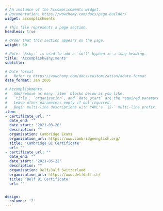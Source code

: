 ```yaml
---
# An instance of the Accomplishments widget.
# Documentation: https://wowchemy.com/docs/page-builder/
widget: accomplishments

# This file represents a page section.
headless: true

# Order that this section appears on the page.
weight: 50

# Note: `&shy;` is used to add a 'soft' hyphen in a long heading.
title: 'Accomplish&shy;ments'
subtitle:

# Date format
#   Refer to https://wowchemy.com/docs/customization/#date-format
date_format: Jan 2006

# Accomplishments.
#   Add/remove as many `item` blocks below as you like.
#   `title`, `organization`, and `date_start` are the required parameters.
#   Leave other parameters empty if not required.
#   Begin multi-line descriptions with YAML's `|2-` multi-line prefix.
item:
- certificate_url: ""
  date_end: ""
  date_start: "2021-03-20"
  description: ""
  organization: Cambridge Exams
  organization_url: https://www.cambridgeenglish.org/
  title: 'Cambridge B1 Certificate'
  url: ""
- certificate_url: ""
  date_end: ""
  date_start: "2021-05-22"
  description: ""
  organization: Delf/Dalf Switzerland
  organization_url: https://www.delfdalf.ch/
  title: 'Delf B1 Certificate'
  url: ""


design:
  columns: '2' 
---
```

